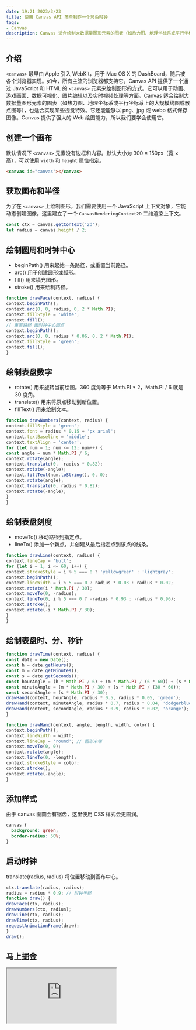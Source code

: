 ```yaml
---
date: 19:21 2023/3/23
title: 使用 Canvas API 简单制作一个彩色时钟
tags:
- Canvas
description: Canvas 适合绘制大数据量图形元素的图表（如热力图、地理坐标系或平行坐标系上的大规模线图或散点图等），也适合实现某些视觉特效。它还能能够以 png、jpg 或 webp 格式保存图像。
---
```

## 介绍
`<canvas>` 最早由 Apple 引入 WebKit，用于 Mac OS X 的 DashBoard，随后被各个浏览器实现。如今，所有主流的浏览器都支持它。Canvas API 提供了一个通过 JavaScript 和 HTML 的 `<canvas>` 元素来绘制图形的方式。它可以用于动画、游戏画面、数据可视化、图片编辑以及实时视频处理等方面。Canvas 适合绘制大数据量图形元素的图表（如热力图、地理坐标系或平行坐标系上的大规模线图或散点图等），也适合实现某些视觉特效。它还能能够以 png、jpg 或 webp 格式保存图像。Canvas 提供了强大的 Web 绘图能力，所以我们要学会使用它。

## 创建一个画布
默认情况下 `<canvas>` 元素没有边框和内容。默认大小为 300 × 150px（宽 × 高），可以使用 `width` 和 `height` 属性指定。
```html
<canvas id="canvas"></canvas>
```

## 获取画布和半径
为了在 `<canvas>` 上绘制图形，我们需要使用一个 JavaScript 上下文对象，它能动态创建图像。这里建立了一个 `CanvasRenderingContext2D` 二维渲染上下文。
```js
const ctx = canvas.getContext('2d');
let radius = canvas.height / 2;
```

## 绘制圆周和时钟中心
- beginPath() 用来起始一条路径，或重置当前路径。
- arc() 用于创建圆形或弧形。
- fill() 用来填充图形。
- stroke() 用来绘制路径。
```js
function drawFace(context, radius) {
context.beginPath();
context.arc(0, 0, radius, 0, 2 * Math.PI);
context.fillStyle = 'white';
context.fill();
// 重置路径 画时钟中心圆点
context.beginPath();
context.arc(0, 0, radius * 0.06, 0, 2 * Math.PI);
context.fillStyle = 'green';
context.fill();
}
```

## 绘制表盘数字
- rotate() 用来旋转当前绘图。360 度角等于 Math.PI * 2，Math.PI / 6 就是 30 度角。
- translate() 用来将原点移动到新位置。
- fillText() 用来绘制文本。
```js
function drawNumbers(context, radius) {
context.fillStyle = 'green';
context.font = radius * 0.15 + 'px arial';
context.textBaseline = 'middle';
context.textAlign = 'center';
for (let num = 1; num <= 12; num++) {
const angle = num * Math.PI / 6;
context.rotate(angle);
context.translate(0, -radius * 0.82);
context.rotate(-angle);
context.fillText(num.toString(), 0, 0);
context.rotate(angle);
context.translate(0, radius * 0.82);
context.rotate(-angle);
}
}
```

## 绘制表盘刻度
- moveTo() 移动路径到指定点。
- lineTo() 添加一个新点，并创建从最后指定点到该点的线条。
```js
function drawLine(context, radius) {
context.lineCap = 'butt';
for (let i = 1; i <= 60; i++) {
context.strokeStyle = i % 5 === 0 ? 'yellowgreen' : 'lightgray';
context.beginPath();
context.lineWidth = i % 5 === 0 ? radius * 0.03 : radius * 0.02;
context.rotate(i * Math.PI / 30);
context.moveTo(0, -radius);
context.lineTo(0, i % 5 === 0 ? -radius * 0.93 : -radius * 0.96);
context.stroke();
context.rotate(-i * Math.PI / 30);
}
}
```

## 绘制表盘时、分、秒针
```js
function drawTime(context, radius) {
const date = new Date();
const h = date.getHours();
const m = date.getMinutes();
const s = date.getSeconds();
const hourAngle = (h * Math.PI / 6) + (m * Math.PI / (6 * 60)) + (s * Math.PI / (6 * 60 * 60));
const minuteAngle = (m * Math.PI / 30) + (s * Math.PI / (30 * 60));
const secondAngle = (s * Math.PI / 30);
drawHand(context, hourAngle, radius * 0.5, radius * 0.05, 'green');
drawHand(context, minuteAngle, radius * 0.7, radius * 0.04, 'dodgerblue');
drawHand(context, secondAngle, radius * 0.9, radius * 0.02, 'orange');
}

function drawHand(context, angle, length, width, color) {
context.beginPath();
context.lineWidth = width;
context.lineCap = 'round'; // 圆形末端
context.moveTo(0, 0);
context.rotate(angle);
context.lineTo(0, -length);
context.strokeStyle = color;
context.stroke();
context.rotate(-angle);
}
```

## 添加样式
由于 canvas 画圆会有锯齿，这里使用 CSS 样式会更圆润。
```css
canvas {
  background: green;
  border-radius: 50%;
}
```

## 启动时钟
translate(radius, radius) 将位置移动到画布中心。
```js
ctx.translate(radius, radius);
radius = radius * 0.9; // 时钟半径
function draw() {
drawFace(ctx, radius);
drawNumbers(ctx, radius);
drawLine(ctx, radius);
drawTime(ctx, radius);
requestAnimationFrame(draw);
}
draw();
```

## 马上掘金
<iframe src="https://code.juejin.cn/pen/7157738025919709214"></iframe>